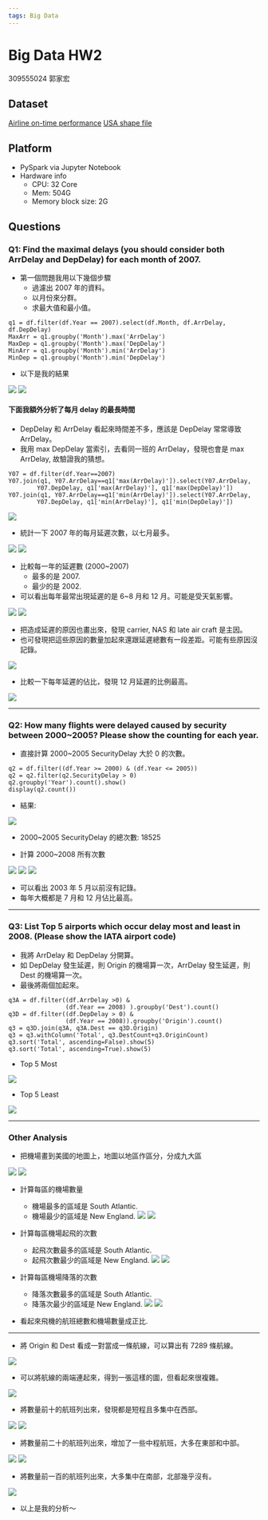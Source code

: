 ```yaml
---
tags: Big Data
---
```


# Big Data HW2

309555024 郭家宏


## Dataset

[Airline on-time performance](https://community.amstat.org/jointscsg-section/dataexpo/dataexpo2009)
[USA shape file](https://www.efrainmaps.es/english-version/free-downloads/united-states/)


## Platform

- PySpark via Jupyter Notebook
- Hardware info
    - CPU: 32 Core
    - Mem: 504G
    - Memory block size: 2G

## Questions

### Q1: Find the maximal delays (you should consider both ArrDelay and DepDelay) for each month of 2007.

- 第一個問題我用以下幾個步驟
    - 過濾出 2007 年的資料。
    - 以月份來分群。
    - 求最大值和最小值。

```python=
q1 = df.filter(df.Year == 2007).select(df.Month, df.ArrDelay, df.DepDelay)
MaxArr = q1.groupby('Month').max('ArrDelay')
MaxDep = q1.groupby('Month').max('DepDelay')
MinArr = q1.groupby('Month').min('ArrDelay')
MinDep = q1.groupby('Month').min('DepDelay')
```

- 以下是我的結果

![](https://i.imgur.com/03Wv2NF.png)
![](https://i.imgur.com/HtUqxJf.png)

#### 下面我額外分析了每月 delay 的最長時間

- DepDelay 和 ArrDelay 看起來時間差不多，應該是 DepDelay 常常導致 ArrDelay。
- 我用 max DepDelay 當索引，去看同一班的 ArrDelay，發現也會是 max ArrDelay, 故驗證我的猜想。

```python=
Y07 = df.filter(df.Year==2007)
Y07.join(q1, Y07.ArrDelay==q1['max(ArrDelay)']).select(Y07.ArrDelay,
        Y07.DepDelay, q1['max(ArrDelay)'], q1['max(DepDelay)'])
Y07.join(q1, Y07.ArrDelay==q1['min(ArrDelay)']).select(Y07.ArrDelay,
        Y07.DepDelay, q1['min(ArrDelay)'], q1['min(DepDelay)'])
```

![](https://i.imgur.com/fftkSR0.png)

- 統計一下 2007 年的每月延遲次數，以七月最多。

![](https://i.imgur.com/RNJ3hxe.png)
![](https://i.imgur.com/5hYoHTS.png)

- 比較每一年的延遲數 (2000~2007)
    - 最多的是 2007.
    - 最少的是 2002.
- 可以看出每年最常出現延遲的是 6~8 月和 12 月。可能是受天氣影響。

![](https://i.imgur.com/OIm3bIn.png)
![](https://i.imgur.com/DNr1fGg.png)

- 把造成延遲的原因也畫出來，發現 carrier, NAS 和 late air craft 是主因。
- 也可發現把這些原因的數量加起來還跟延遲總數有一段差距。可能有些原因沒記錄。

![](https://i.imgur.com/dfOaVEj.png)

- 比較一下每年延遲的佔比，發現 12 月延遲的比例最高。

![](https://i.imgur.com/JigrhHV.png)

---

### Q2: How many flights were delayed caused by security between 2000~2005? Please show the counting for each year.

- 直接計算 2000~2005 SecurityDelay 大於 0 的次數。

```python=
q2 = df.filter((df.Year >= 2000) & (df.Year <= 2005))
q2 = q2.filter(q2.SecurityDelay > 0)
q2.groupby('Year').count().show()
display(q2.count())
```

- 結果:

![](https://i.imgur.com/ycMVS0z.png)

- 2000~2005 SecurityDelay 的總次數: 18525

- 計算 2000~2008 所有次數

![](https://i.imgur.com/Syi6qrf.png)
![](https://i.imgur.com/jhRjwY2.png)
![](https://i.imgur.com/ZXmpSds.png)

- 可以看出 2003 年 5 月以前沒有記錄。
- 每年大概都是 7 月和 12 月佔比最高。

---

### Q3: List Top 5 airports which occur delay most and least in 2008. (Please show the IATA airport code)

- 我將 ArrDelay 和 DepDelay 分開算。
- 如 DepDelay 發生延遲，則 Origin 的機場算一次，ArrDelay 發生延遲，則 Dest 的機場算一次。
- 最後將兩個加起來。

```python=
q3A = df.filter((df.ArrDelay >0) & 
                (df.Year == 2008) ).groupby('Dest').count()
q3D = df.filter((df.DepDelay > 0) & 
                (df.Year == 2008)).groupby('Origin').count()
q3 = q3D.join(q3A, q3A.Dest == q3D.Origin)
q3 = q3.withColumn('Total', q3.DestCount+q3.OriginCount)
q3.sort('Total', ascending=False).show(5)
q3.sort('Total', ascending=True).show(5)

```

- Top 5 Most

![](https://i.imgur.com/AyHfCPr.png)

- Top 5 Least

![](https://i.imgur.com/Z3O0DYk.png)

---

### Other Analysis

- 把機場畫到美國的地圖上，地圖以地區作區分，分成九大區

![](https://i.imgur.com/xtnvKSZ.png)
![](https://i.imgur.com/CKPrOix.png)

- 計算每區的機場數量
    - 機場最多的區域是 South Atlantic.
    - 機場最少的區域是 New England.
![](https://i.imgur.com/1q6M134.png)
![](https://i.imgur.com/asqY2Yf.png)

- 計算每區機場起飛的次數
    - 起飛次數最多的區域是 South Atlantic.
    - 起飛次數最少的區域是 New England.
![](https://i.imgur.com/oSIkcnq.png)
![](https://i.imgur.com/Wzaz1rQ.png)

- 計算每區機場降落的次數
    - 降落次數最多的區域是 South Atlantic.
    - 降落次最少的區域是 New England.
![](https://i.imgur.com/UdmdLOr.png)
![](https://i.imgur.com/WysRvWx.png)

- 看起來飛機的航班總數和機場數量成正比.

---

- 將 Origin 和 Dest 看成一對當成一條航線，可以算出有 7289 條航線。

![](https://i.imgur.com/UgFGcza.png)

- 可以將航線的兩端連起來，得到一張這樣的圖，但看起來很複雜。

![](https://i.imgur.com/3OXoWvy.jpg)

- 將數量前十的航班列出來，發現都是短程且多集中在西部。

![](https://i.imgur.com/wMIGpk7.png)
![](https://i.imgur.com/crutyqb.png)

- 將數量前二十的航班列出來，增加了一些中程航班，大多在東部和中部。

![](https://i.imgur.com/j5rimje.png)
![](https://i.imgur.com/YHNSe1h.jpg)

- 將數量前一百的航班列出來，大多集中在南部，北部幾乎沒有。

![](https://i.imgur.com/pijtRC2.jpg)

- 以上是我的分析～